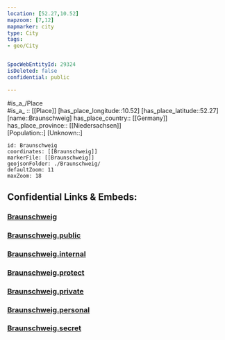 ```yaml
---
location: [52.27,10.52] 
mapzoom: [7,12] 
mapmarker: city 
type: City
tags:
- geo/City


SpocWebEntityId: 29324
isDeleted: false
confidential: public

---
```

#is_a_/Place  
#is_a_ :: [[Place]] 
[has_place_longitude::10.52] 
[has_place_latitude::52.27] 
[name::Braunschweig] 
has_place_country:: [[Germany]]  
has_place_province:: [[Niedersachsen]]  
[Population::] 
[Unknown::] 


```leaflet
id: Braunschweig
coordinates: [[Braunschweig]] 
markerFile: [[Braunschweig]] 
geojsonFolder: ./Braunschweig/
defaultZoom: 11 
maxZoom: 18
```


## Confidential Links & Embeds: 

### [Braunschweig](/_Standards/Earth/Continent/Europe/Europe~Central/Germany/Germany~West/Niedersachsen/counties~Niedersachsen/Braunschweig.md) 

### [Braunschweig.public](/_public/Earth/Continent/Europe/Europe~Central/Germany/Germany~West/Niedersachsen/counties~Niedersachsen/Braunschweig.public.md) 

### [Braunschweig.internal](/_internal/Earth/Continent/Europe/Europe~Central/Germany/Germany~West/Niedersachsen/counties~Niedersachsen/Braunschweig.internal.md) 

### [Braunschweig.protect](/_protect/Earth/Continent/Europe/Europe~Central/Germany/Germany~West/Niedersachsen/counties~Niedersachsen/Braunschweig.protect.md) 

### [Braunschweig.private](/_private/Earth/Continent/Europe/Europe~Central/Germany/Germany~West/Niedersachsen/counties~Niedersachsen/Braunschweig.private.md) 

### [Braunschweig.personal](/_personal/Earth/Continent/Europe/Europe~Central/Germany/Germany~West/Niedersachsen/counties~Niedersachsen/Braunschweig.personal.md) 

### [Braunschweig.secret](/_secret/Earth/Continent/Europe/Europe~Central/Germany/Germany~West/Niedersachsen/counties~Niedersachsen/Braunschweig.secret.md)

